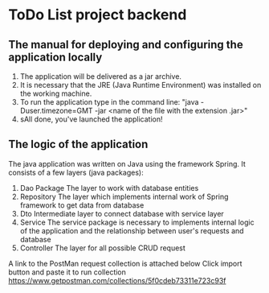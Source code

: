 ToDo List project backend
=====
## The manual for deploying and configuring the application locally

1. The application will be delivered as a jar archive.
2. It is necessary that the JRE (Java Runtime Environment) was installed on the working machine.
3. To run the application type in the command line:
"java -Duser.timezone=GMT -jar <name of the file with the extension .jar>"
4. sAll done, you've launched the application!

## The logic of the application
The java application was written on Java using the framework Spring. It consists of a few layers (java packages):
1. Dao Package
The layer to work with database entities
2. Repository
The layer which implements internal work of Spring framework to get data from database
3. Dto
Intermediate layer to connect database with service layer
4. Service 
The service package is necessary to implements internal logic of the application and the relationship between user's requests and database
5. Controller
The layer for all possible CRUD request

A link to the PostMan request collection is attached below
Click import button and paste it to run collection
https://www.getpostman.com/collections/5f0cdeb73311e723c93f




 

